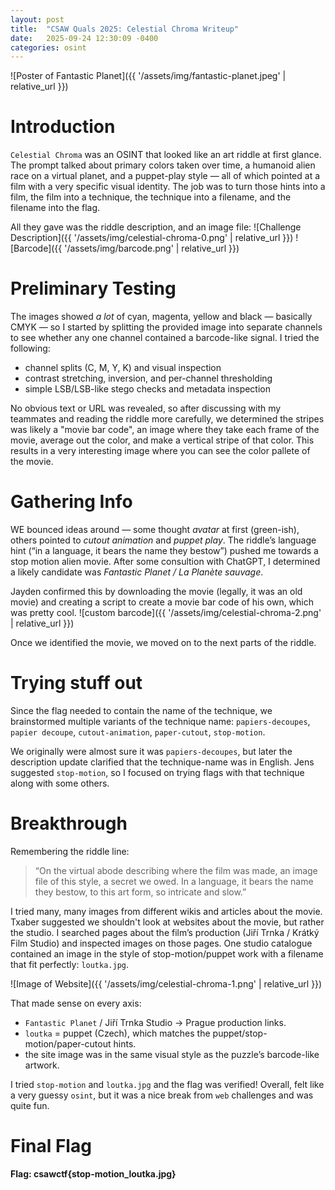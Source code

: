 ```yaml
---
layout: post
title:  "CSAW Quals 2025: Celestial Chroma Writeup"
date:   2025-09-24 12:30:09 -0400
categories: osint
---
```

![Poster of Fantastic Planet]({{ '/assets/img/fantastic-planet.jpeg' | relative_url }})
# Introduction
`Celestial Chroma` was an OSINT that looked like an art riddle at first glance. The prompt talked about primary colors taken over time, a humanoid alien race on a virtual planet, and a puppet-play style — all of which pointed at a film with a very specific visual identity. The job was to turn those hints into a film, the film into a technique, the technique into a filename, and the filename into the flag.

All they gave was the riddle description, and an image file:
![Challenge Description]({{ '/assets/img/celestial-chroma-0.png' | relative_url }})
![Barcode]({{ '/assets/img/barcode.png' | relative_url }})

# Preliminary Testing
The images showed *a lot* of cyan, magenta, yellow and black — basically CMYK — so I started by splitting the provided image into separate channels to see whether any one channel contained a barcode-like signal. I tried the following:

- channel splits (C, M, Y, K) and visual inspection  
- contrast stretching, inversion, and per-channel thresholding  
- simple LSB/LSB-like stego checks and metadata inspection

No obvious text or URL was revealed, so after discussing with my teammates and reading the riddle more carefully, we determined the stripes was likely a "movie bar code", an image where they take each frame of the movie, average out the color, and make a vertical stripe of that color. This results in a very interesting image where you can see the color pallete of the movie.

# Gathering Info
WE bounced ideas around — some thought *avatar* at first (green-ish), others pointed to *cutout animation* and *puppet play*. The riddle’s language hint (“in a language, it bears the name they bestow”) pushed me towards a stop motion alien movie. After some consultion with ChatGPT, I determined a likely candidate was *Fantastic Planet / La Planète sauvage*.

Jayden confirmed this by downloading the movie (legally, it was an old movie) and creating a script to create a movie bar code of his own, which was pretty cool.
![custom barcode]({{ '/assets/img/celestial-chroma-2.png' | relative_url }})

Once we identified the movie, we moved on to the next parts of the riddle.

# Trying stuff out
Since the flag needed to contain the name of the technique, we brainstormed multiple variants of the technique name: `papiers-decoupes`, `papier decoupe`, `cutout-animation`, `paper-cutout`, `stop-motion`.

We originally were almost sure it was `papiers-decoupes`, but later the description update clarified that the technique-name was in English. Jens suggested `stop-motion`, so I focused on trying flags with that technique along with some others.

# Breakthrough
Remembering the riddle line:

> “On the virtual abode describing where the film was made, an image file of this style, a secret we owed. In a language, it bears the name they bestow, to this art form, so intricate and slow.”

I tried many, many images from different wikis and articles about the movie. Txaber suggested we shouldn't look at websites about the movie, but rather the studio. I searched pages about the film’s production (Jiří Trnka / Krátký Film Studio) and inspected images on those pages. One studio catalogue contained an image in the style of stop-motion/puppet work with a filename that fit perfectly: `loutka.jpg`.

![Image of Website]({{ '/assets/img/celestial-chroma-1.png' | relative_url }})

That made sense on every axis:
- `Fantastic Planet` / Jiří Trnka Studio → Prague production links.
- `loutka` = puppet (Czech), which matches the puppet/stop-motion/paper-cutout hints.
- the site image was in the same visual style as the puzzle’s barcode-like artwork.

I tried `stop-motion` and `loutka.jpg` and the flag was verified! Overall, felt like a very guessy `osint`, but it was a nice break from `web` challenges and was quite fun.

# Final Flag
**Flag: csawctf{stop-motion_loutka.jpg}**